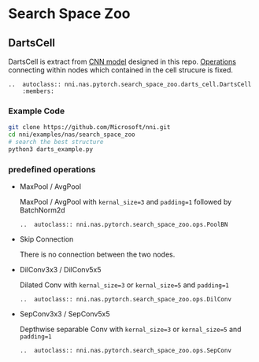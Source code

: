 # Search Space Zoo

## DartsCell

DartsCell is extract from [CNN model](./DARTS.md) designed in this repo. [Operations](#predefined_operations) connecting within nodes which contained in the cell strucure is fixed.

```eval_rst
..  autoclass:: nni.nas.pytorch.search_space_zoo.darts_cell.DartsCell
    :members:
```

### Example Code

```bash
git clone https://github.com/Microsoft/nni.git
cd nni/examples/nas/search_space_zoo
# search the best structure
python3 darts_example.py
```

<a class="predefined_operations"></a>

### predefined operations

* MaxPool / AvgPool

    MaxPool / AvgPool with `kernal_size=3` and `padding=1` followed by BatchNorm2d
    ```eval_rst
    ..  autoclass:: nni.nas.pytorch.search_space_zoo.ops.PoolBN
    ```
* Skip Connection

    There is no connection between the two nodes.
* DilConv3x3 / DilConv5x5

    Dilated Conv with `kernal_size=3` or `kernal_size=5` and `padding=1`
    ```eval_rst
    ..  autoclass:: nni.nas.pytorch.search_space_zoo.ops.DilConv
    ```
* SepConv3x3 / SepConv5x5

    Depthwise separable Conv with `kernal_size=3` or `kernal_size=5` and `padding=1`
    ```eval_rst
    ..  autoclass:: nni.nas.pytorch.search_space_zoo.ops.SepConv
    ```
